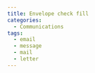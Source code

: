 ```yaml
---
title: Envelope check fill
categories:
  - Communications
tags:
  - email
  - message
  - mail
  - letter
---
```

